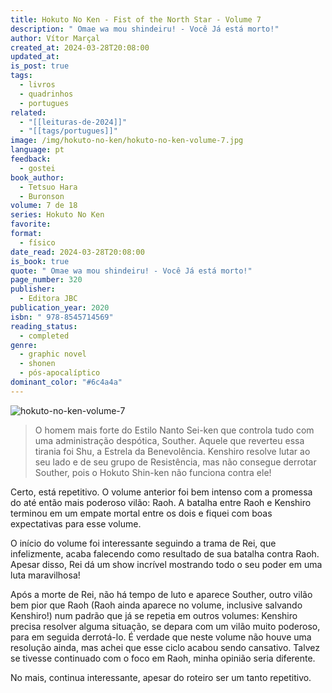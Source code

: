 ```yaml
---
title: Hokuto No Ken - Fist of the North Star - Volume 7
description: " Omae wa mou shindeiru! - Você Já está morto!"
author: Vítor Marçal
created_at: 2024-03-28T20:08:00
updated_at: 
is_post: true
tags:
  - livros
  - quadrinhos
  - portugues
related:
  - "[[leituras-de-2024]]"
  - "[[tags/portugues]]"
image: /img/hokuto-no-ken/hokuto-no-ken-volume-7.jpg
language: pt
feedback:
  - gostei
book_author:
  - Tetsuo Hara
  - Buronson
volume: 7 de 18
series: Hokuto No Ken
favorite: 
format:
  - físico
date_read: 2024-03-28T20:08:00
is_book: true
quote: " Omae wa mou shindeiru! - Você Já está morto!"
page_number: 320
publisher:
  - Editora JBC
publication_year: 2020
isbn: " 978-8545714569"
reading_status:
  - completed
genre:
  - graphic novel
  - shonen
  - pós-apocalíptico
dominant_color: "#6c4a4a"
---
```


![hokuto-no-ken-volume-7](img/hokuto-no-ken/hokuto-no-ken-volume-7.jpg)

> O homem mais forte do Estilo Nanto Sei-ken que controla tudo com uma administração despótica, Souther. Aquele que reverteu essa tirania foi Shu, a Estrela da Benevolência. Kenshiro resolve lutar ao seu lado e de seu grupo de Resistência, mas não consegue derrotar Souther, pois o Hokuto Shin-ken não funciona contra ele!

Certo, está repetitivo. O volume anterior foi bem intenso com a promessa do até então mais poderoso vilão: Raoh. A batalha entre Raoh e Kenshiro terminou em um empate mortal entre os dois e fiquei com boas expectativas para esse volume.

O início do volume foi interessante seguindo a trama de Rei, que infelizmente, acaba falecendo como resultado de sua batalha contra Raoh. Apesar disso, Rei dá um show incrível mostrando todo o seu poder em uma luta maravilhosa! 

Após a morte de Rei, não há tempo de luto e aparece Souther, outro vilão bem pior que Raoh (Raoh ainda aparece no volume, inclusive salvando Kenshiro!) num padrão que já se repetia em outros volumes: Kenshiro precisa resolver alguma situação, se depara com um vilão muito poderoso, para em seguida derrotá-lo. É verdade que neste volume não houve uma resolução ainda, mas achei que esse ciclo acabou sendo cansativo. Talvez se tivesse continuado com o foco em Raoh, minha opinião seria diferente.

No mais, continua interessante, apesar do roteiro ser um tanto repetitivo.